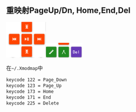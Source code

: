 ## 重映射PageUp/Dn, Home,End,Del

![image-20210114131050304](Guide.assets/image-20210114131050304.png)![image-20210114133815406](Guide.assets/image-20210114133815406.png)

在`~/.Xmodmap`中

```
keycode 122 = Page_Down
keycode 123 = Page_Up
keycode 173 = Home
keycode 171 = End
keycode 225 = Delete
```

